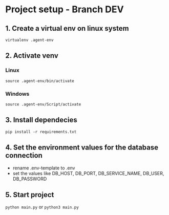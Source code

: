 # Project setup - Branch DEV

## 1. Create a virtual env on linux system
`virtualenv .agent-env`

## 2. Activate venv
### Linux
`source .agent-env/bin/activate`
### Windows
`source .agent-env/Script/activate`
## 3. Install dependecies
`pip install -r requirements.txt`

## 4. Set the environment values for the database connection
 - rename .env-template to .env
 - set the values like DB_HOST, DB_PORT, DB_SERVICE_NAME, DB_USER, DB_PASSWORD

## 5. Start project
`python main.py` or `python3 main.py`
